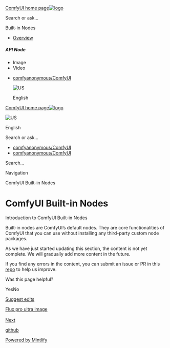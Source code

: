 [ComfyUI home page![logo](https://mintlify.s3.us-west-1.amazonaws.com/dripart/logo.png)](http://docs.comfy.org/)

Search or ask...

Built-in Nodes

- [Overview](http://docs.comfy.org/built-in-nodes/overview)

##### API Node

- Image
- Video

<!--THE END-->

- [comfyanonymous/ComfyUI](https://github.com/comfyanonymous/ComfyUI)
  
  ![US](https://purecatamphetamine.github.io/country-flag-icons/1x1/US.svg)
  
  English

[ComfyUI home page![logo](https://mintlify.s3.us-west-1.amazonaws.com/dripart/logo.png)](http://docs.comfy.org/)

![US](https://purecatamphetamine.github.io/country-flag-icons/1x1/US.svg)

English

Search or ask...

- [comfyanonymous/ComfyUI](https://github.com/comfyanonymous/ComfyUI)
- [comfyanonymous/ComfyUI](https://github.com/comfyanonymous/ComfyUI)

Search...

Navigation

ComfyUI Built-in Nodes

# ComfyUI Built-in Nodes

Introduction to ComfyUI Built-in Nodes

Built-in nodes are ComfyUI’s default nodes. They are core functionalities of ComfyUI that you can use without installing any third-party custom node packages.

As we have just started updating this section, the content is not yet complete. We will gradually add more content in the future.

If you find any errors in the content, you can submit an issue or PR in this [repo](https://github.com/Comfy-Org/docs) to help us improve.

Was this page helpful?

YesNo

[Suggest edits](https://github.com/comfy-org/docs/edit/main/built-in-nodes/overview.mdx)

[Flux pro ultra image  
\
Next](http://docs.comfy.org/built-in-nodes/api-node/image/bfl/flux-pro-ultra-image)

[github](https://github.com/comfyanonymous/ComfyUI/)

[Powered by Mintlify](https://mintlify.com/preview-request?utm_campaign=poweredBy&utm_medium=referral&utm_source=docs.comfy.org)